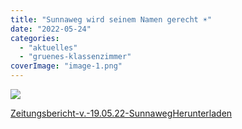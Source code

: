 ```yaml
---
title: "Sunnaweg wird seinem Namen gerecht ☀"
date: "2022-05-24"
categories: 
  - "aktuelles"
  - "gruenes-klassenzimmer"
coverImage: "image-1.png"
---
```


![](image-1-1024x556.png)

[Zeitungsbericht-v.-19.05.22-Sunnaweg](https://volksschule-partenkirchen.de/wp-content/uploads/Zeitungsbericht-v.-19.05.22-Sunnaweg.pdf)[Herunterladen](https://volksschule-partenkirchen.de/wp-content/uploads/Zeitungsbericht-v.-19.05.22-Sunnaweg.pdf)
